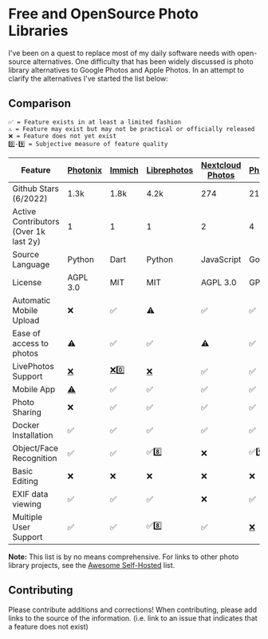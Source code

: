 # Free and OpenSource Photo Libraries

I've been on a quest to replace most of my daily software needs with open-source alternatives. One difficulty that has been widely discussed is photo library alternatives to Google Photos and Apple Photos. In an attempt to clarify the alternatives I've started the list below:

## Comparison

    ✅ = Feature exists in at least a limited fashion
    ⚠️ = Feature may exist but may not be practical or officially released
    ❌ = Feature does not yet exist
    0️⃣-9️⃣ = Subjective measure of feature quality

| Feature | [Photonix](https://github.com/photonixapp/photonix) | [Immich](https://github.com/alextran1502/immich) | [Librephotos](https://github.com/LibrePhotos/librephotos) | [Nextcloud Photos](https://github.com/nextcloud/photos/) | [Photoprism](https://github.com/photoprism/photoprism) | [Piwigo](https://github.com/Piwigo/Piwigo) |
| --- | --- | --- | --- | --- | --- | --- |
| Github Stars (6/2022) | 1.3k | 1.8k | 4.2k | 274 | 21.1k | 1.9k |
| Active Contributors (Over 1k last 2y) | 1   | 1   | 1   | 2   | 4   | 3   |
| Source Language | Python | Dart | Python | JavaScript | Go  | PHP |
| License | AGPL 3.0 | MIT | MIT | AGPL 3.0 | GPL 3.0 | GPL 2.0 |
| Automatic Mobile Upload | ❌   | ✅   | ⚠️  | ✅   | ✅   | ❌   |
| Ease of access to photos | ⚠️  | ✅   | ✅   | ⚠️  | ✅   | ✅   |
| LivePhotos Support | [❌](https://github.com/photonixapp/photonix/issues/250) | [❌](https://github.com/alextran1502/immich/issues/160)0️⃣ | [❌](https://github.com/LibrePhotos/librephotos/issues/287) | ✅   | ✅   | ❌   |
| Mobile App | [⚠️](https://github.com/photonixapp/photonix-mobile) | ✅   | ✅   | ✅   | ✅   | ✅   |
| Photo Sharing | ❌   | ✅   | ✅   | ✅   | ✅   | ✅   |
| Docker Installation | ✅   | ✅   | ✅   | ✅   | ✅   | [❌](https://github.com/Piwigo/Piwigo/pull/816) |
| Object/Face Recognition | ✅   | ✅   | ✅8️⃣ | ❌   | ✅9️⃣ | [⚠️](https://github.com/Piwigo/Piwigo/issues/1159) |
| Basic Editing | ❌   | ❌   | ❌   | ❌   | ❌   | ❌   |
| EXIF data viewing | ✅   | ✅   | ✅   | ❌   | ✅   | ✅   |
| Multiple User Support | ✅   | ✅   | ✅8️⃣ | ✅   | [❌](https://github.com/photoprism/photoprism/issues/98) | ✅   |

**Note:** This list is by no means comprehensive. For links to other photo library projects, see the [Awesome Self-Hosted](https://github.com/awesome-selfhosted/awesome-selfhosted#photo-and-video-galleries) list.

## Contributing

Please contribute additions and corrections!
When contributing, please add links to the source of the information.
(i.e. link to an issue that indicates that a feature does not exist)
